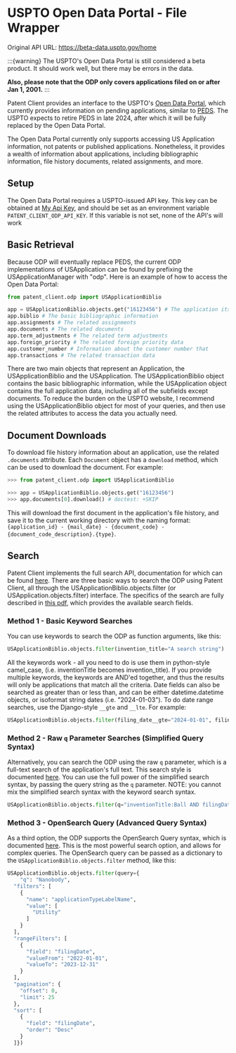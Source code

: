 # USPTO Open Data Portal - File Wrapper

Original API URL: <https://beta-data.uspto.gov/home>

:::{warning}
The USPTO's Open Data Portal is still considered a beta product. It should work well, but
there may be errors in the data.

**Also, please note that the ODP only covers applications filed on or after Jan 1, 2001.**
:::

Patent Client provides an interface to the USPTO's [Open Data Portal](https://beta-data.uspto.gov/home), which currently
provides information on pending applications, similar to [PEDS](../peds.md). The USPTO expects to retire PEDS in late 2024,
after which it will be fully replaced by the Open Data Portal.

The Open Data Portal currently only supports accessing US Application information, not patents or published applications.
Nonetheless, it provides a wealth of information about applications, including bibliographic information, file history
documents, related assignments, and more.

## Setup

The Open Data Portal requires a USPTO-issued API key. This key can be obtained at [My Api Key](https://beta-data.uspto.gov/key/myapikey), and should be set as an environment variable `PATENT_CLIENT_ODP_API_KEY`. If this variable is not set, none of the API's will work


## Basic Retrieval

Because ODP will eventually replace PEDS, the current ODP implementations of USApplication can be found by
prefixing the USApplicationManager with "odp". Here is an example of how to access the Open Data Portal:

```python
from patent_client.odp import USApplicationBiblio

app = USApplicationBiblio.objects.get("16123456") # The application itself
app.biblio # The basic bibliographic information
app.assignments # The related assignments
app.documents # The related documents
app.term_adjustments # The related term adjustments
app.foreign_priority # The related foreign priority data
app.customer_number # Information about the customer number that
app.transactions # The related transaction data
```

There are two main objects that represent an Application, the USApplicationBiblio and the USApplication. The USApplicationBiblio
object contains the basic bibliographic information, while the USApplication object contains the full application data, including all
of the subfields except documents. To reduce the burden on the USPTO website, I recommend using the USApplicationBiblio object for most
of your queries, and then use the related attributes to access the data you actually need.

## Document Downloads

To download file history information about an application, use the related `.documents` attribute. Each `Document` object has a `download` method, which can be used to download the document. For example:

```python
>>> from patent_client.odp import USApplicationBiblio

>>> app = USApplicationBiblio.objects.get("16123456")
>>> app.documents[0].download() # doctest: +SKIP
```

This will download the first document in the application's file history, and save it to the current working directory with the naming format: `{application_id} - {mail_date} - {document_code} - {document_code_description}.{type}`.

## Search

Patent Client implements the full search API, documentation for which can be found [here](https://beta-data.uspto.gov/apis/api-guidelines).
There are three basic ways to search the ODP using Patent Client, all through the USApplicationBiblio.objects.filter (or USApplication.objects.filter) interface. The specifics of the search are fully described in [this pdf](https://beta-data.uspto.gov/documents/documents/ODP-API-Query-Spec.pdf), which provides the available search fields.

### Method 1 - Basic Keyword Searches

You can use keywords to search the ODP as function arguments, like this:

```python
USApplicationBiblio.objects.filter(invention_title="A search string")
```

All the keywords work - all you need to do is use them in python-style camel_case, (i.e. inventionTitle becomes invention_title).
If you provide multiple keywords, the keywords are AND'ed together, and thus the results will only be applications that match all the criteria. Date fields can also be searched
as greater than or less than, and can be either datetime.datetime objects, or isoformat string dates (i.e. "2024-01-03"). To do date range searches, use the Django-style `__gte` and `__lte`. For example:

```python
USApplicationBiblio.objects.filter(filing_date__gte="2024-01-01", filing_date__lt="2024-02-01")
```

### Method 2 - Raw `q` Parameter Searches (Simplified Query Syntax)

Alternatively, you can search the ODP using the raw `q` parameter, which is a full-text search of the application's full text. This search style is
documented [here](https://beta-data.uspto.gov/documents/documents/ODP-API-Query-Spec.pdf). You can use the full power of the simplified search
syntax, by passing the query string as the `q` parameter. NOTE: you cannot mix the simplified search syntax with the keyword search syntax.

```python
USApplicationBiblio.objects.filter(q="inventionTitle:Ball AND filingDate:2024-01-01")
```

### Method 3 - OpenSearch Query (Advanced Query Syntax)

As a third option, the ODP supports the OpenSearch Query syntax, which is documented [here](https://beta-data.uspto.gov/apis/api-guidelines).
This is the most powerful search option, and allows for complex queries. The OpenSearch query can be passed as a dictionary to the `USApplicationBiblio.objects.filter` method, like this:

```python
USApplicationBiblio.objects.filter(query={
    "q": "Nanobody",
  "filters": [
    {
      "name": "applicationTypeLabelName",
      "value": [
        "Utility"
      ]
    }
  ],
  "rangeFilters": [
    {
      "field": "filingDate",
      "valueFrom": "2022-01-01",
      "valueTo": "2023-12-31"
    }
  ],
  "pagination": {
    "offset": 0,
    "limit": 25
  },
  "sort": [
    {
      "field": "filingDate",
      "order": "Desc"
    }
  ]})

```

